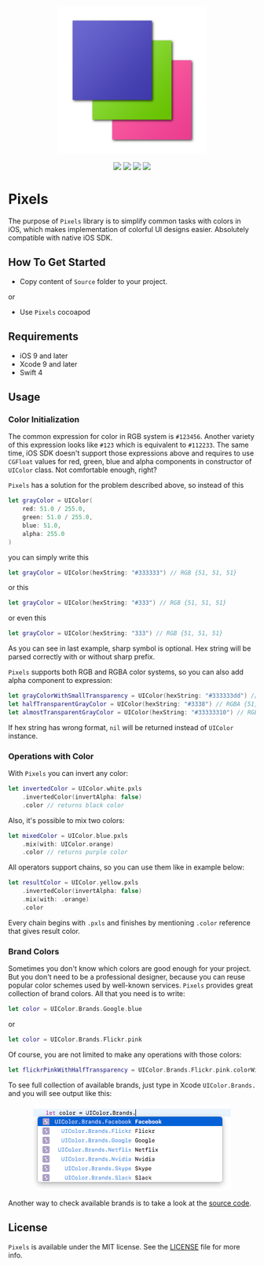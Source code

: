 <p align="center" >
<img src="https://github.com/igormatyushkin014/Pixels/blob/master/Images/logo_2048_2048.png" alt="Pixels" title="Pixels" width="300px" height="300px">
</p>

<p align="center">
<a href="https://swift.org"><img src="https://img.shields.io/badge/Swift-4.0-orange.svg?style=flat"></a>
<a href="https://cocoapods.org"><img src="https://img.shields.io/cocoapods/v/Pixels.svg?maxAge=2592000"></a>
<a href="https://cocoapods.org"><img src="https://img.shields.io/cocoapods/dt/Pixels.svg?maxAge=2592000"></a>
<a href="https://tldrlegal.com/license/mit-license"><img src="https://img.shields.io/badge/License-MIT-blue.svg?style=flat"></a>
</p>

# Pixels

The purpose of `Pixels` library is to simplify common tasks with colors in iOS, which makes implementation of colorful UI designs easier. Absolutely compatible with native iOS SDK.

## How To Get Started

- Copy content of `Source` folder to your project.

or

- Use `Pixels` cocoapod

## Requirements

* iOS 9 and later
* Xcode 9 and later
* Swift 4

## Usage

### Color Initialization

The common expression for color in RGB system is `#123456`. Another variety of this expression looks like `#123` which is equivalent to `#112233`. The same time, iOS SDK doesn't support those expressions above and requires to use `CGFloat` values for red, green, blue and alpha components in constructor of `UIColor` class. Not comfortable enough, right?

`Pixels` has a solution for the problem described above, so instead of this

```swift
let grayColor = UIColor(
    red: 51.0 / 255.0,
    green: 51.0 / 255.0,
    blue: 51.0,
    alpha: 255.0
)
```

you can simply write this

```swift
let grayColor = UIColor(hexString: "#333333") // RGB {51, 51, 51}
```

or this

```swift
let grayColor = UIColor(hexString: "#333") // RGB {51, 51, 51}
```

or even this

```swift
let grayColor = UIColor(hexString: "333") // RGB {51, 51, 51}
```

As you can see in last example, sharp symbol is optional. Hex string will be parsed correctly with or without sharp prefix.

`Pixels` supports both RGB and RGBA color systems, so you can also add alpha component to expression:

```swift
let grayColorWithSmallTransparency = UIColor(hexString: "#333333dd") // RGBA {51, 51, 51, 221}
let halfTransparentGrayColor = UIColor(hexString: "#3338") // RGBA {51, 51, 51, 136}
let almostTransparentGrayColor = UIColor(hexString: "#33333310") // RGBA {51, 51, 51, 16}
```

If hex string has wrong format, `nil` will be returned instead of `UIColor` instance.

### Operations with Color

With `Pixels` you can invert any color:

```swift
let invertedColor = UIColor.white.pxls
    .invertedColor(invertAlpha: false)
    .color // returns black color
```

Also, it's possible to mix two colors:

```swift
let mixedColor = UIColor.blue.pxls
    .mix(with: UIColor.orange)
    .color // returns purple color
```

All operators support chains, so you can use them like in example below:

```swift
let resultColor = UIColor.yellow.pxls
    .invertedColor(invertAlpha: false)
    .mix(with: .orange)
    .color
```

Every chain begins with `.pxls` and finishes by mentioning `.color` reference that gives result color.

### Brand Colors

Sometimes you don't know which colors are good enough for your project. But you don't need to be a professional designer, because you can reuse popular color schemes used by well-known services. `Pixels` provides great collection of brand colors. All that you need is to write:

```swift
let color = UIColor.Brands.Google.blue
```

or 

```swift
let color = UIColor.Brands.Flickr.pink
```

Of course, you are not limited to make any operations with those colors:

```swift
let flickrPinkWithHalfTransparency = UIColor.Brands.Flickr.pink.colorWithAlphaComponent(0.5)
```

To see full collection of available brands, just type in Xcode `UIColor.Brands.` and you will see output like this:

<p align="center" >
<img src="https://github.com/igormatyushkin014/Pixels/blob/master/Images/available_brands.png" alt="Available Brands" title="Available Brands">
</p>

Another way to check available brands is to take a look at the [source code](Source/Extensions/Color/UIColorExtensionBrands.swift).

## License

`Pixels` is available under the MIT license. See the [LICENSE](./LICENSE) file for more info.

